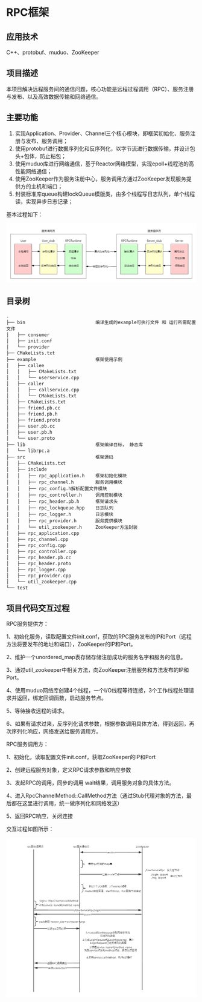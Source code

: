 # RPC框架
## 应用技术
C++、protobuf、muduo、ZooKeeper

## 项目描述
本项目解决远程服务间的通信问题，核心功能是远程过程调用（RPC）、服务注册与发布、以及高效数据传输和网络通信。
## 主要功能
1. 实现Application、Provider、Channel三个核心模块，即框架初始化、服务注册与发布、服务调用；
2. 使用protobuf进行数据序列化和反序列化，以字节流进行数据传输，并设计包头+包体，防止粘包；
3. 使用muduo库进行网络通信，基于Reactor网络模型，实现epoll+线程池的高性能网络通信；
4. 使用ZooKeeper作为服务注册中心，服务调用方通过ZooKeeper发现服务提供方的主机和端口；
5. 封装标准库queue构建lockQueue模版类，由多个线程写日志队列，单个线程读，实现异步日志记录；

基本过程如下：

![](https://github.com/song-binwei/RPC/blob/main/img/RPC%E6%B5%81%E7%A8%8B%E5%9B%BE.png)



## 目录树

```
.
├── bin                          编译生成的example可执行文件 和 运行所需配置文件
│   ├── consumer
│   ├── init.conf
│   └── provider
├── CMakeLists.txt
├── example                      框架使用示例
│   ├── callee
│   │   ├── CMakeLists.txt
│   │   └── userservice.cpp
│   ├── caller
│   │   ├── callservice.cpp
│   │   └── CMakeLists.txt
│   ├── CMakeLists.txt
│   ├── friend.pb.cc
│   ├── friend.pb.h
│   ├── friend.proto
│   ├── user.pb.cc
│   ├── user.pb.h
│   └── user.proto
├── lib                          框架编译目标， 静态库
│   └── librpc.a
├── src                          框架源码
│   ├── CMakeLists.txt
│   ├── include
│   │   ├── rpc_application.h    框架初始化模块
│   │   ├── rpc_channel.h        服务调用模块
│   │   ├── rpc_config.h解析配置文件模块
│   │   ├── rpc_controller.h     调用控制模块
│   │   ├── rpc_header.pb.h      框架请求头
│   │   ├── rpc_lockqueue.hpp    日志队列
│   │   ├── rpc_logger.h         日志模块
│   │   ├── rpc_provider.h       服务提供模块
│   │   └── util_zookeeper.h     ZooKeeper方法封装
│   ├── rpc_application.cpp
│   ├── rpc_channel.cpp
│   ├── rpc_config.cpp
│   ├── rpc_controller.cpp
│   ├── rpc_header.pb.cc
│   ├── rpc_header.proto
│   ├── rpc_logger.cpp
│   ├── rpc_provider.cpp
│   └── util_zookeeper.cpp
└── test
```

## 项目代码交互过程

RPC服务提供方：

1、初始化服务，读取配置文件init.conf，获取的RPC服务发布的IP和Port（远程方法将要发布的地址和端口），ZooKeeper的IP和Port。

2、维护一个unordered_map表存储存储注册成功的服务名字和服务的信息。

3、通过util_zookeeper中相关方法，向ZooKeeper注册服务和方法发布的IP和Port。

4、使用muduo网络库创建4个线程，一个I/O线程等待连接，3个工作线程处理请求并返回，绑定回调函数，启动服务节点。

5、等待接收远程的请求。

6、如果有请求过来，反序列化请求参数，根据参数调用具体方法，得到返回，再次序列化响应，网络发送给服务调用方。

RPC服务调用方：

1、初始化，读取配置文件init.conf，获取ZooKeeper的IP和Port

2、创建远程服务对象，定义RPC请求参数和响应参数

3、发起RPC的调用，同步的调用 wait结果，调用服务对象的具体方法。

4、进入RpcChannelMethod::CallMethod方法（通过Stub代理对象的方法，最后都在这里进行调用，统一做序列化和网络发送）

5、返回RPC响应，关闭连接

交互过程如图所示：

![](https://github.com/song-binwei/RPC/blob/main/img/RPC%E9%A1%B9%E7%9B%AE%E4%BB%A3%E7%A0%81%E4%BA%A4%E4%BA%92%E5%9B%BE.png)
